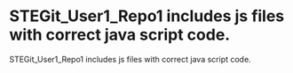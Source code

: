 # STEGit_User1_Repo1 includes js files with correct java script code.
STEGit_User1_Repo1 includes js files with correct java script code.
